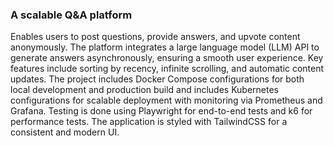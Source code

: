 ### A scalable Q&A platform 

Enables users to post questions, provide answers, and upvote content anonymously. The platform integrates a large language model (LLM) API to generate answers asynchronously, ensuring a smooth user experience. Key features include sorting by recency, infinite scrolling, and automatic content updates. The project includes Docker Compose configurations for both local development and production build and includes  Kubernetes configurations for scalable deployment with monitoring via Prometheus and Grafana. Testing is done using Playwright for end-to-end tests and k6 for performance tests. The application is styled with TailwindCSS for a consistent and modern UI.
